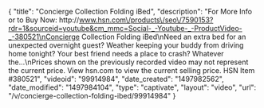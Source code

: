 {
    "title": "Concierge Collection Folding iBed",
    "description": "For More Info or to Buy Now: http:\/\/www.hsn.com\/products\/seo\/7590153?rdr=1&sourceid=youtube&cm_mmc=Social-_-Youtube-_-ProductVideo-_-380521\nConcierge Collection Folding iBed\nNeed an extra bed for an unexpected overnight guest? Weather keeping your buddy from driving home tonight? Your best friend needs a place to crash? Whatever the...\nPrices shown on the previously recorded video may not represent the current price.  View hsn.com to view the current selling price. HSN Item #380521",
    "videoid": "99914984",
    "date_created": "1497982562",
    "date_modified": "1497984104",
    "type": "captivate",
    "layout": "video",
    "url": "\/v\/concierge-collection-folding-ibed\/99914984"
}